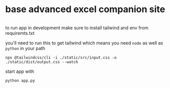 # base advanced excel companion site

```

```

to run app in development make sure to install tailwind and env from requiremts.txt

you'll need to run this to get tailwind which means you need `node` as well as `python` in your path

```
npx @tailwindcss/cli -i ./static/src/input.css -o ./static/dist/output.css --watch
```

start app with

```
python app.py
```
